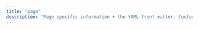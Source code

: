 ```yaml
---
title: "page"
description: "Page specific information + the YAML front matter. Custom variables set via the YAML Front Matter will be available here."
---
```

